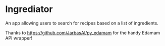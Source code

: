 # Ingrediator
An app allowing users to search for recipes based on a list of ingredients.

Thanks to https://github.com/JarbasAl/py_edamam for the handy Edamam API wrapper!